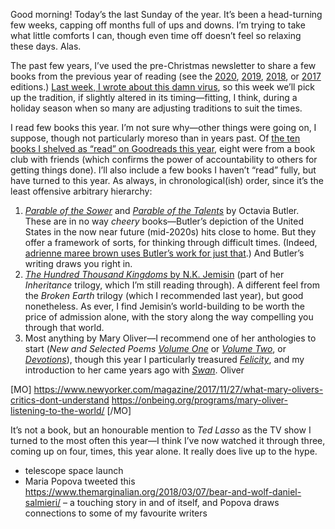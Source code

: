 Good morning! Today’s the last Sunday of the year. It’s been a head-turning few weeks, capping off months full of ups and downs. I’m trying to take what little comforts I can, though even time off doesn’t feel so relaxing these days. Alas.

The past few years, I’ve used the pre-Christmas newsletter to share a few books from the previous year of reading (see the [2020](https://lucascherkewski.com/hit-and-miss/172-five-books-for-the-year/), [2019](https://lucascherkewski.com/hit-and-miss/120-years-books/), [2018](https://lucascherkewski.com/hit-and-miss/68-reading-writing-healing/), or [2017](https://lucascherkewski.com/hit-and-miss/16-three-welcome-books/) editions.) [Last week, I wrote about this damn virus](https://lucascherkewski.com/hit-and-miss/224-staring-down-barrel-memes-good/), so this week we’ll pick up the tradition, if slightly altered in its timing—fitting, I think, during a holiday season when so many are adjusting traditions to suit the times.

I read few books this year. I’m not sure why—other things were going on, I suppose, though not particularly moreso than in years past. Of [the ten books I shelved as “read” on Goodreads this year](https://www.goodreads.com/user/year_in_books/2021/27072166), eight were from a book club with friends (which confirms the power of accountability to others for getting things done). I’ll also include a few books I haven’t “read” fully, but have turned to this year. As always, in chronological(ish) order, since it’s the least offensive arbitrary hierarchy:

1. [_Parable of the Sower_](https://www.goodreads.com/book/show/41161349-parable-of-the-sower) and [_Parable of the Talents_](https://www.goodreads.com/book/show/41161350-parable-of-the-talents) by Octavia Butler. These are in no way _cheery_ books—Butler’s depiction of the United States in the now near future (mid-2020s) hits close to home. But they offer a framework of sorts, for thinking through difficult times. (Indeed, [adrienne maree brown uses Butler’s work for just that](https://www.goodreads.com/book/show/29633913-emergent-strategy).) And Butler’s writing draws you right in.
2. [_The Hundred Thousand Kingdoms_ by N.K. Jemisin](https://www.goodreads.com/book/show/6437061-the-hundred-thousand-kingdoms) (part of her _Inheritance_ trilogy, which I’m still reading through). A different feel from the _Broken Earth_ trilogy (which I recommended last year), but good nonetheless. As ever, I find Jemisin’s world-building to be worth the price of admission alone, with the story along the way compelling you through that world.
3. Most anything by Mary Oliver—I recommend one of her anthologies to start (_New and Selected Poems_ [_Volume One_](https://www.goodreads.com/book/show/71642.New_and_Selected_Poems_Volume_One) or [_Volume Two_](https://www.goodreads.com/book/show/65350.New_and_Selected_Poems_Vol_2), or [_Devotions_](https://www.goodreads.com/book/show/34272476-devotions)), though this year I particularly treasured [_Felicity_](https://www.goodreads.com/book/show/24611522-felicity), and my introduction to her came years ago with [_Swan_](https://www.goodreads.com/book/show/7961474-swan). Oliver 



[MO]
https://www.newyorker.com/magazine/2017/11/27/what-mary-olivers-critics-dont-understand
https://onbeing.org/programs/mary-oliver-listening-to-the-world/
[/MO]



It’s not a book, but an honourable mention to _Ted Lasso_ as the TV show I turned to the most often this year—I think I’ve now watched it through three, coming up on four, times, this year alone. It really does live up to the hype.

- telescope space launch
- Maria Popova tweeted this https://www.themarginalian.org/2018/03/07/bear-and-wolf-daniel-salmieri/ – a touching story in and of itself, and Popova draws connections to some of my favourite writers